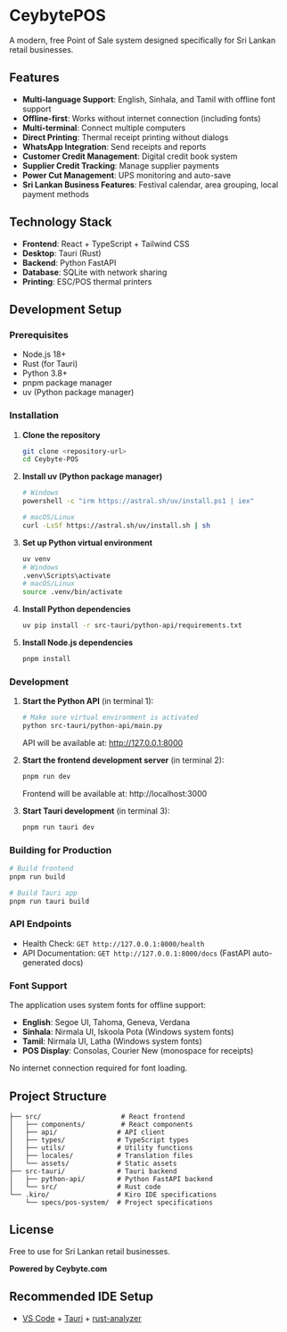 # CeybytePOS

A modern, free Point of Sale system designed specifically for Sri Lankan retail businesses.

## Features

- **Multi-language Support**: English, Sinhala, and Tamil with offline font support
- **Offline-first**: Works without internet connection (including fonts)
- **Multi-terminal**: Connect multiple computers
- **Direct Printing**: Thermal receipt printing without dialogs
- **WhatsApp Integration**: Send receipts and reports
- **Customer Credit Management**: Digital credit book system
- **Supplier Credit Tracking**: Manage supplier payments
- **Power Cut Management**: UPS monitoring and auto-save
- **Sri Lankan Business Features**: Festival calendar, area grouping, local payment methods

## Technology Stack

- **Frontend**: React + TypeScript + Tailwind CSS
- **Desktop**: Tauri (Rust)
- **Backend**: Python FastAPI
- **Database**: SQLite with network sharing
- **Printing**: ESC/POS thermal printers

## Development Setup

### Prerequisites

- Node.js 18+
- Rust (for Tauri)
- Python 3.8+
- pnpm package manager
- uv (Python package manager)

### Installation

1. **Clone the repository**
   ```bash
   git clone <repository-url>
   cd Ceybyte-POS
   ```

2. **Install uv (Python package manager)**
   ```bash
   # Windows
   powershell -c "irm https://astral.sh/uv/install.ps1 | iex"
   
   # macOS/Linux
   curl -LsSf https://astral.sh/uv/install.sh | sh
   ```

3. **Set up Python virtual environment**
   ```bash
   uv venv
   # Windows
   .venv\Scripts\activate
   # macOS/Linux
   source .venv/bin/activate
   ```

4. **Install Python dependencies**
   ```bash
   uv pip install -r src-tauri/python-api/requirements.txt
   ```

5. **Install Node.js dependencies**
   ```bash
   pnpm install
   ```

### Development

1. **Start the Python API** (in terminal 1):
   ```bash
   # Make sure virtual environment is activated
   python src-tauri/python-api/main.py
   ```
   API will be available at: http://127.0.0.1:8000

2. **Start the frontend development server** (in terminal 2):
   ```bash
   pnpm run dev
   ```
   Frontend will be available at: http://localhost:3000

3. **Start Tauri development** (in terminal 3):
   ```bash
   pnpm run tauri dev
   ```

### Building for Production

```bash
# Build frontend
pnpm run build

# Build Tauri app
pnpm run tauri build
```

### API Endpoints

- Health Check: `GET http://127.0.0.1:8000/health`
- API Documentation: `GET http://127.0.0.1:8000/docs` (FastAPI auto-generated docs)

### Font Support

The application uses system fonts for offline support:
- **English**: Segoe UI, Tahoma, Geneva, Verdana
- **Sinhala**: Nirmala UI, Iskoola Pota (Windows system fonts)
- **Tamil**: Nirmala UI, Latha (Windows system fonts)
- **POS Display**: Consolas, Courier New (monospace for receipts)

No internet connection required for font loading.

## Project Structure

```
├── src/                    # React frontend
│   ├── components/         # React components
│   ├── api/               # API client
│   ├── types/             # TypeScript types
│   ├── utils/             # Utility functions
│   ├── locales/           # Translation files
│   └── assets/            # Static assets
├── src-tauri/             # Tauri backend
│   ├── python-api/        # Python FastAPI backend
│   └── src/               # Rust code
└── .kiro/                 # Kiro IDE specifications
    └── specs/pos-system/  # Project specifications
```

## License

Free to use for Sri Lankan retail businesses.

**Powered by Ceybyte.com**

## Recommended IDE Setup

- [VS Code](https://code.visualstudio.com/) + [Tauri](https://marketplace.visualstudio.com/items?itemName=tauri-apps.tauri-vscode) + [rust-analyzer](https://marketplace.visualstudio.com/items?itemName=rust-lang.rust-analyzer)
